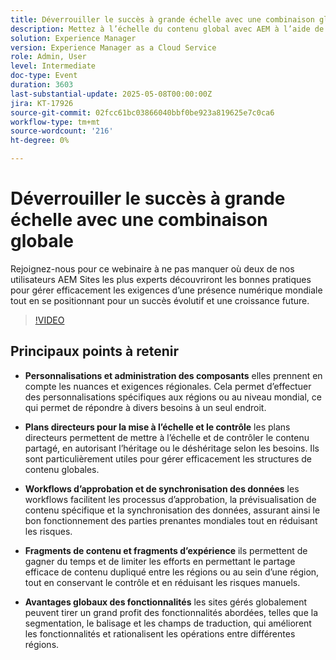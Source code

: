 ```yaml
---
title: Déverrouiller le succès à grande échelle avec une combinaison globale
description: Mettez à l’échelle du contenu global avec AEM à l’aide de composants personnalisés, de plans directeurs, de workflows et de fragments pour un contrôle, une approbation et une flexibilité régionale efficaces.
solution: Experience Manager
version: Experience Manager as a Cloud Service
role: Admin, User
level: Intermediate
doc-type: Event
duration: 3603
last-substantial-update: 2025-05-08T00:00:00Z
jira: KT-17926
source-git-commit: 02fcc61bc03866040bbf0be923a819625e7c0ca6
workflow-type: tm+mt
source-wordcount: '216'
ht-degree: 0%

---
```



# Déverrouiller le succès à grande échelle avec une combinaison globale

Rejoignez-nous pour ce webinaire à ne pas manquer où deux de nos utilisateurs AEM Sites les plus experts découvriront les bonnes pratiques pour gérer efficacement les exigences d’une présence numérique mondiale tout en se positionnant pour un succès évolutif et une croissance future.

>[!VIDEO](https://video.tv.adobe.com/v/3457918/?learn=on&enablevpops)

## Principaux points à retenir

* **Personnalisations et administration des composants** elles prennent en compte les nuances et exigences régionales. Cela permet d’effectuer des personnalisations spécifiques aux régions ou au niveau mondial, ce qui permet de répondre à divers besoins à un seul endroit.

* **Plans directeurs pour la mise à l’échelle et le contrôle** les plans directeurs permettent de mettre à l’échelle et de contrôler le contenu partagé, en autorisant l’héritage ou le déshéritage selon les besoins. Ils sont particulièrement utiles pour gérer efficacement les structures de contenu globales.

* **Workflows d’approbation et de synchronisation des données** les workflows facilitent les processus d’approbation, la prévisualisation de contenu spécifique et la synchronisation des données, assurant ainsi le bon fonctionnement des parties prenantes mondiales tout en réduisant les risques.

* **Fragments de contenu et fragments d’expérience** ils permettent de gagner du temps et de limiter les efforts en permettant le partage efficace de contenu dupliqué entre les régions ou au sein d’une région, tout en conservant le contrôle et en réduisant les risques manuels.

* **Avantages globaux des fonctionnalités** les sites gérés globalement peuvent tirer un grand profit des fonctionnalités abordées, telles que la segmentation, le balisage et les champs de traduction, qui améliorent les fonctionnalités et rationalisent les opérations entre différentes régions.

